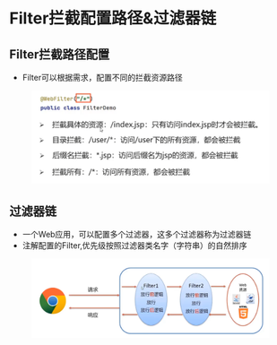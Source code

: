 # Filter拦截配置路径&过滤器链

## Filter拦截路径配置

* Filter可以根据需求，配置不同的拦截资源路径

<figure><img src="../.gitbook/assets/image (1) (10).png" alt=""><figcaption></figcaption></figure>

## 过滤器链

* 一个Web应用，可以配置多个过滤器，这多个过滤器称为过滤器链
* 注解配置的Filter,优先级按照过滤器类名字（字符串）的自然排序

<figure><img src="../.gitbook/assets/image (3) (9).png" alt=""><figcaption></figcaption></figure>
